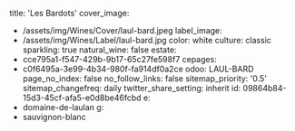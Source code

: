 title: 'Les Bardots'
cover_image:
  - /assets/img/Wines/Cover/laul-bard.jpeg
label_image:
  - /assets/img/Wines/Label/laul-bard.jpg
color: white
culture: classic
sparkling: true
natural_wine: false
estate:
  - cce795a1-f547-429b-9b17-65c27fe598f7
cepages:
  - c0f6495a-3e99-4b34-980f-fa914df0a2ce
odoo: LAUL-BARD
page_no_index: false
no_follow_links: false
sitemap_priority: '0.5'
sitemap_changefreq: daily
twitter_share_setting: inherit
id: 09864b84-15d3-45cf-afa5-e0d8be46fcbd
e:
  - domaine-de-laulan
g:
  - sauvignon-blanc
